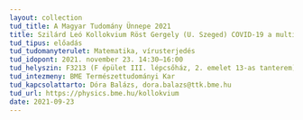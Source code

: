 ```yaml
---
layout: collection
tud_title: A Magyar Tudomány Ünnepe 2021
title: Szilárd Leó Kollokvium Röst Gergely (U. Szeged) COVID-19 a multiscale problem
tud_tipus: előadás
tud_tudomanyterulet: Matematika, vírusterjedés
tud_idopont: 2021. november 23. 14:30–16:00
tud_helyszin: F3213 (F épület III. lépcsőház, 2. emelet 13-as tanterem)
tud_intezmeny: BME Természettudományi Kar
tud_kapcsolattarto: Dóra Balázs, dora.balazs@ttk.bme.hu
tud_url: https://physics.bme.hu/kollokvium
date: 2021-09-23
---
```

